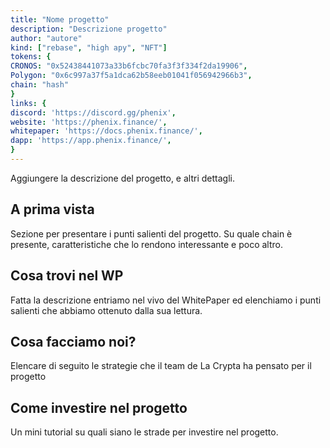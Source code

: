 ```yaml
---
title: "Nome progetto"
description: "Descrizione progetto"
author: "autore"
kind: ["rebase", "high apy", "NFT"]
tokens: {
CRONOS: "0x52438441073a33b6fcbc70fa3f3f334f2da19906", 
Polygon: "0x6c997a37f5a1dca62b58eeb01041f056942966b3",
chain: "hash"
}
links: {
discord: 'https://discord.gg/phenix',
website: 'https://phenix.finance/',
whitepaper: 'https://docs.phenix.finance/',
dapp: 'https://app.phenix.finance/',
}
---
```


Aggiungere la descrizione del progetto, e altri dettagli.

## A prima vista
Sezione per presentare i punti salienti del progetto. Su quale chain è presente, caratteristiche che lo rendono interessante e poco altro.

## Cosa trovi nel WP
Fatta la descrizione entriamo nel vivo del WhitePaper ed elenchiamo i punti salienti che abbiamo ottenuto dalla sua lettura.

## Cosa facciamo noi?
Elencare di seguito le strategie che il team de La Crypta ha pensato per il progetto

## Come investire nel progetto
Un mini tutorial su quali siano le strade per investire nel progetto.